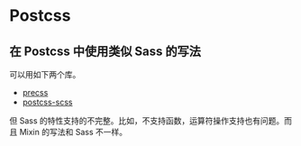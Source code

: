 # Postcss

## 在 Postcss 中使用类似 Sass 的写法
可以用如下两个库。
* [precss](https://github.com/jonathantneal/precss) 
* [postcss-scss](https://github.com/postcss/postcss-scss)

但 Sass 的特性支持的不完整。比如，不支持函数，运算符操作支持也有问题。而且 Mixin 的写法和 Sass 不一样。